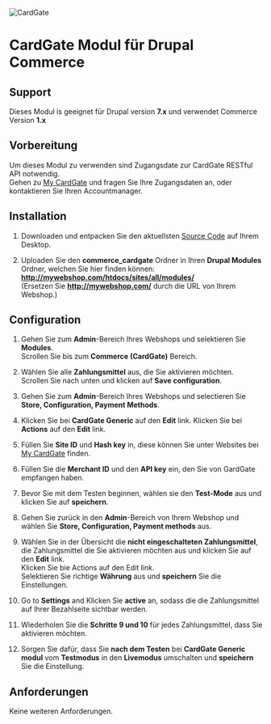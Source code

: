 ![CardGate](https://cdn.curopayments.net/thumb/200/logos/cardgate.png)

# CardGate Modul für Drupal Commerce

## Support

Dieses Modul is geeignet für Drupal version **7.x** und verwendet Commerce Version **1.x**

## Vorbereitung

Um dieses Modul zu verwenden sind Zugangsdate zur CardGate RESTful API notwendig.  
Gehen zu [My CardGate](https://my.cardgate.com/) und fragen Sie Ihre Zugangsdaten an, oder kontaktieren Sie Ihren Accountmanager.

## Installation

1. Downloaden und entpacken Sie den aktuellsten [Source Code](https://github.com/cardgate/drupal-commerce/releases/) auf Ihrem Desktop.

2. Uploaden Sie den **commerce_cardgate** Ordner in Ihren **Drupal Modules** Ordner, welchen Sie hier finden können:  
   **http://mywebshop.com/htdocs/sites/all/modules/**  
   (Ersetzen Sie **http://mywebshop.com/** durch die URL von Ihrem Webshop.)

## Configuration

1. Gehen Sie zum **Admin**-Bereich Ihres Webshops und selektieren Sie **Modules**.  
   Scrollen Sie bis zum **Commerce (CardGate)** Bereich.

2. Wählen Sie alle **Zahlungsmittel** aus, die Sie aktivieren möchten.  
   Scrollen Sie nach unten und klicken  auf **Save configuration**.

3. Gehen Sie zum **Admin**-Bereich Ihres Webshops und selectieren Sie **Store,  Configuration, Payment Methods**.

4. Klicken Sie bei **CardGate Generic** auf den **Edit** link. 
   Klicken Sie bei **Actions** auf den **Edit** link. 

5. Füllen Sie **Site ID** und **Hash key** in, diese können Sie unter Websites bei [My CardGate](https://my.cardgate.com/) finden.   

6. Füllen Sie die **Merchant ID** und den **API key** ein, den Sie von GardGate empfangen haben.

7. Bevor Sie mit dem Testen beginnen, wählen sie den **Test-Mode** aus und klicken Sie auf **speichern**.

8. Gehen Sie zurück in den **Admin**-Bereich von Ihrem Webshop und wählen Sie **Store, Configuration, Payment methods** aus.

9. Wählen Sie in der Übersicht die **nicht eingeschalteten Zahlungsmittel**, die Zahlungsmittel die Sie aktivieren möchten aus und klicken Sie auf den **Edit** link.  
   Klicken Sie bie Actions auf den Edit link.  
   Selektieren Sie richtige **Währung** aus und **speichern** Sie die Einstellungen.  
   
10. Go to **Settings** and Klicken Sie **active** an, sodass die die Zahlungsmittel auf Ihrer Bezahlseite sichtbar  werden.   

11. Wiederholen Sie die **Schritte 9 und 10** für jedes Zahlungsmittel, dass Sie aktivieren möchten.

12. Sorgen Sie dafür, dass Sie **nach dem Testen** bei **CardGate Generic modul** vom **Testmodus** in den **Livemodus** umschalten und **speichern** Sie die Einstellung.

## Anforderungen

Keine weiteren Anforderungen.
